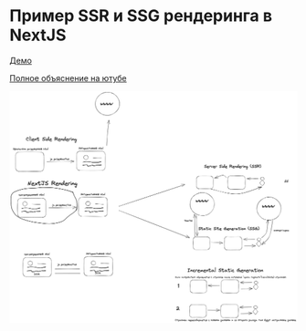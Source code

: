 # Пример SSR и SSG рендеринга в NextJS
[Демо](https://rendering-example.vercel.app/)

[Полное объяснение на ютубе](https://www.youtube.com/watch?v=nbCXwIBTHq4)

![rendering explanation](./nextjs_rendering.png)
